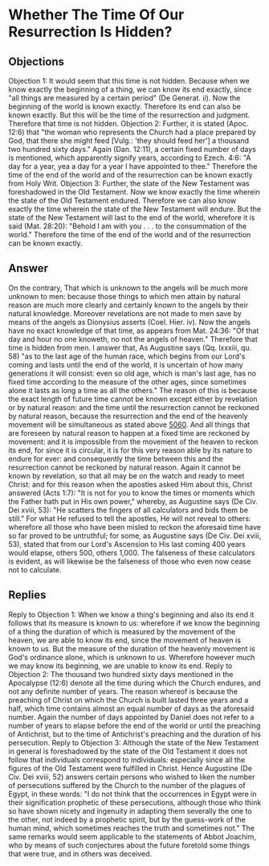 # Whether The Time Of Our Resurrection Is Hidden?
## Objections
Objection 1: It would seem that this time is not hidden. Because when we know exactly the beginning of a thing, we can know its end exactly, since "all things are measured by a certain period" (De Generat. ii). Now the beginning of the world is known exactly. Therefore its end can also be known exactly. But this will be the time of the resurrection and judgment. Therefore that time is not hidden.
Objection 2: Further, it is stated (Apoc. 12:6) that "the woman who represents the Church had a place prepared by God, that there she might feed [Vulg.: 'they should feed her'] a thousand two hundred sixty days." Again (Dan. 12:11), a certain fixed number of days is mentioned, which apparently signify years, according to Ezech. 4:6: "A day for a year, yea a day for a year I have appointed to thee." Therefore the time of the end of the world and of the resurrection can be known exactly from Holy Writ.
Objection 3: Further, the state of the New Testament was foreshadowed in the Old Testament. Now we know exactly the time wherein the state of the Old Testament endured. Therefore we can also know exactly the time wherein the state of the New Testament will endure. But the state of the New Testament will last to the end of the world, wherefore it is said (Mat. 28:20): "Behold I am with you . . . to the consummation of the world." Therefore the time of the end of the world and of the resurrection can be known exactly.
## Answer
On the contrary, That which is unknown to the angels will be much more unknown to men: because those things to which men attain by natural reason are much more clearly and certainly known to the angels by their natural knowledge. Moreover revelations are not made to men save by means of the angels as Dionysius asserts (Coel. Hier. iv). Now the angels have no exact knowledge of that time, as appears from Mat. 24:36: "Of that day and hour no one knoweth, no not the angels of heaven." Therefore that time is hidden from men.
I answer that, As Augustine says (Qq. lxxxiii, qu. 58) "as to the last age of the human race, which begins from our Lord's coming and lasts until the end of the world, it is uncertain of how many generations it will consist: even so old age, which is man's last age, has no fixed time according to the measure of the other ages, since sometimes alone it lasts as long a time as all the others." The reason of this is because the exact length of future time cannot be known except either by revelation or by natural reason: and the time until the resurrection cannot be reckoned by natural reason, because the resurrection and the end of the heavenly movement will be simultaneous as stated above [5060](A[1]). And all things that are foreseen by natural reason to happen at a fixed time are reckoned by movement: and it is impossible from the movement of the heaven to reckon its end, for since it is circular, it is for this very reason able by its nature to endure for ever: and consequently the time between this and the resurrection cannot be reckoned by natural reason. Again it cannot be known by revelation, so that all may be on the watch and ready to meet Christ: and for this reason when the apostles asked Him about this, Christ answered (Acts 1:7): "It is not for you to know the times or moments which the Father hath put in His own power," whereby, as Augustine says (De Civ. Dei xviii, 53): "He scatters the fingers of all calculators and bids them be still." For what He refused to tell the apostles, He will not reveal to others: wherefore all those who have been misled to reckon the aforesaid time have so far proved to be untruthful; for some, as Augustine says (De Civ. Dei xviii, 53), stated that from our Lord's Ascension to His last coming 400 years would elapse, others 500, others 1,000. The falseness of these calculators is evident, as will likewise be the falseness of those who even now cease not to calculate.
## Replies
Reply to Objection 1: When we know a thing's beginning and also its end it follows that its measure is known to us: wherefore if we know the beginning of a thing the duration of which is measured by the movement of the heaven, we are able to know its end, since the movement of heaven is known to us. But the measure of the duration of the heavenly movement is God's ordinance alone, which is unknown to us. Wherefore however much we may know its beginning, we are unable to know its end.
Reply to Objection 2: The thousand two hundred sixty days mentioned in the Apocalypse (12:6) denote all the time during which the Church endures, and not any definite number of years. The reason whereof is because the preaching of Christ on which the Church is built lasted three years and a half, which time contains almost an equal number of days as the aforesaid number. Again the number of days appointed by Daniel does not refer to a number of years to elapse before the end of the world or until the preaching of Antichrist, but to the time of Antichrist's preaching and the duration of his persecution.
Reply to Objection 3: Although the state of the New Testament in general is foreshadowed by the state of the Old Testament it does not follow that individuals correspond to individuals: especially since all the figures of the Old Testament were fulfilled in Christ. Hence Augustine (De Civ. Dei xviii, 52) answers certain persons who wished to liken the number of persecutions suffered by the Church to the number of the plagues of Egypt, in these words: "I do not think that the occurrences in Egypt were in their signification prophetic of these persecutions, although those who think so have shown nicety and ingenuity in adapting them severally the one to the other, not indeed by a prophetic spirit, but by the guess-work of the human mind, which sometimes reaches the truth and sometimes not." The same remarks would seem applicable to the statements of Abbot Joachim, who by means of such conjectures about the future foretold some things that were true, and in others was deceived.